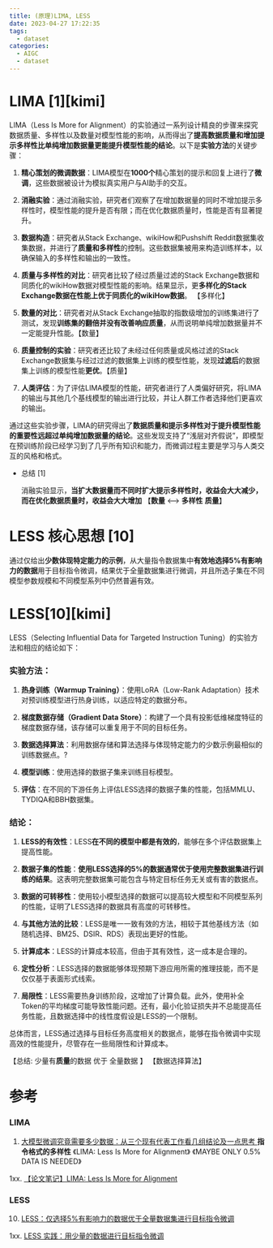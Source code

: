 ```yaml
---
title: (原理)LIMA, LESS
date: 2023-04-27 17:22:35
tags:
  - dataset
categories: 
  - AIGC
  - dataset  
---
```


<p></p>
<!-- more -->


# LIMA [1][kimi]

LIMA（Less Is More for Alignment）的实验通过一系列设计精良的步骤来探究数据质量、多样性以及数量对模型性能的影响，从而得出了**提高数据质量和增加提示多样性比单纯增加数据量更能提升模型性能的结论**。以下是**实验方法**的关键步骤：

1. **精心策划的微调数据**：LIMA模型在**1000个**精心策划的提示和回复上进行了**微调**，这些数据被设计为模拟真实用户与AI助手的交互。

2. **消融实验**：通过消融实验，研究者们观察了在增加数据量的同时不增加提示多样性时，模型性能的提升是否有限；而在优化数据质量时，性能是否有显著提升。

3. **数据构造**：研究者从Stack Exchange、wikiHow和Pushshift Reddit数据集收集数据，并进行了**质量和多样性**的控制。这些数据集被用来构造训练样本，以确保输入的多样性和输出的一致性。

4. **质量与多样性的对比**：研究者比较了经过质量过滤的Stack Exchange数据和同质化的wikiHow数据对模型性能的影响。结果显示，更**多样化的Stack Exchange数据在性能上优于同质化的wikiHow数据**。 【多样化】

5. **数量的对比**：研究者对从Stack Exchange抽取的指数级增加的训练集进行了测试，发现**训练集的翻倍并没有改善响应质量**，从而说明单纯增加数据量并不一定能提升性能。【数量】

6. **质量控制的实验**：研究者还比较了未经过任何质量或风格过滤的Stack Exchange数据集与经过过滤的数据集上训练的模型性能，发现**过滤后**的数据集上训练的模型性能**更优**。【质量】

7. **人类评估**：为了评估LIMA模型的性能，研究者进行了人类偏好研究，将LIMA的输出与其他几个基线模型的输出进行比较，并让人群工作者选择他们更喜欢的输出。

通过这些实验步骤，LIMA的研究得出了**数据质量和提示多样性对于提升模型性能的重要性远超过单纯增加数据量的结论**。这些发现支持了“浅层对齐假说”，即模型在预训练阶段已经学习到了几乎所有知识和能力，而微调过程主要是学习与人类交互的风格和格式。

+ 总结 [1]

  消融实验显示，**当扩大数据量而不同时扩大提示多样性时，收益会大大减少，而在优化数据质量时，收益会大大增加**
  【**数量** <--> **多样性**  **质量**】

# LESS 核心思想 [10]

通过仅给出**少数体现特定能力的示例**，从大量指令数据集中**有效地选择5%有影响力的数据**用于目标指令微调，结果优于全量数据集进行微调，并且所选子集在不同模型参数规模和不同模型系列中仍然普遍有效。

# LESS[10][kimi]

LESS（Selecting Influential Data for Targeted Instruction Tuning）的实验方法和相应的结论如下：

### 实验方法：

1. **热身训练（Warmup Training）**：使用LoRA（Low-Rank Adaptation）技术对预训练模型进行热身训练，以适应特定的数据分布。

2. **梯度数据存储（Gradient Data Store）**：构建了一个具有投影低维梯度特征的梯度数据存储，该存储可以重复用于不同的目标任务。

3. **数据选择算法**：利用数据存储和算法选择与体现特定能力的少数示例最相似的训练数据点。?

4. **模型训练**：使用选择的数据子集来训练目标模型。

5. **评估**：在不同的下游任务上评估LESS选择的数据子集的性能，包括MMLU、TYDIQA和BBH数据集。

### 结论：

1. **LESS的有效性**：LESS**在不同的模型中都是有效的**，能够在多个评估数据集上提高性能。

2. **数据子集的性能**：**使用LESS选择的5%的数据通常优于使用完整数据集进行训练的结果**。这表明完整数据集可能包含与特定目标任务无关或有害的数据点。

3. **数据的可转移性**：使用较小模型选择的数据可以提高较大模型和不同模型系列的性能，证明了LESS选择的数据具有高度的可转移性。

4. **与其他方法的比较**：LESS是唯一一致有效的方法，相较于其他基线方法（如随机选择、BM25、DSIR、RDS）表现出更好的性能。

5. **计算成本**：LESS的计算成本较高，但由于其有效性，这一成本是合理的。

6. **定性分析**：LESS选择的数据能够体现预期下游应用所需的推理技能，而不是仅仅基于表面形式线索。

7. **局限性**：LESS需要热身训练阶段，这增加了计算负载。此外，使用补全Token的平均梯度可能导致性能问题。还有，最小化验证损失并不总能提高任务性能，且数据选择中的线性度假设是LESS的一个限制。

总体而言，LESS通过选择与目标任务高度相关的数据点，能够在指令微调中实现高效的性能提升，尽管存在一些局限性和计算成本。

【总结:  少量有**质量**的数据  优于  全量数据 】 【数据选择算法】

# 参考
### LIMA
1. [大模型微调究竟需要多少数据：从三个现有代表工作看几组结论及一点思考 ](https://mp.weixin.qq.com/s/c50HrOfKOqgqGPVRHf6EpA)
     **指令格式的多样性**
     《LIMA: Less Is More for Alignment》
     《MAYBE ONLY 0.5% DATA IS NEEDED》

1xx. [【论文笔记】LIMA: Less Is More for Alignment](https://blog.csdn.net/jinniulema/article/details/133915276)

### LESS

10. [LESS：仅选择5%有影响力的数据优于全量数据集进行目标指令微调](https://zhuanlan.zhihu.com/p/686007325)



1xx. [LESS 实践：用少量的数据进行目标指令微调](https://zhuanlan.zhihu.com/p/686687923)



